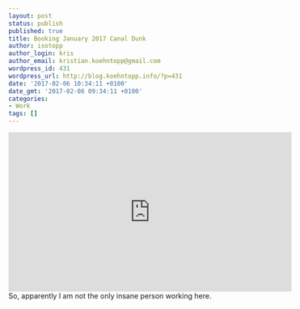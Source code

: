 ```yaml
---
layout: post
status: publish
published: true
title: Booking January 2017 Canal Dunk
author: isotopp
author_login: kris
author_email: kristian.koehntopp@gmail.com
wordpress_id: 431
wordpress_url: http://blog.koehntopp.info/?p=431
date: '2017-02-06 10:34:11 +0100'
date_gmt: '2017-02-06 09:34:11 +0100'
categories:
- Work
tags: []
---
```

<p><iframe width="560" height="315" src="https://www.youtube.com/embed/3MWH5SmYiI4" frameborder="0" allowfullscreen></iframe> So, apparently I am not the only insane person working here.</p>

